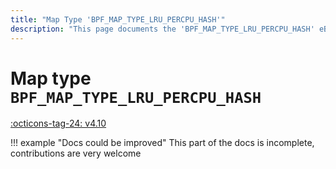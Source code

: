 ```yaml
---
title: "Map Type 'BPF_MAP_TYPE_LRU_PERCPU_HASH'"
description: "This page documents the 'BPF_MAP_TYPE_LRU_PERCPU_HASH' eBPF map type, including its definition, usage, program types that can use it, and examples."
---
```

# Map type `BPF_MAP_TYPE_LRU_PERCPU_HASH`

<!-- [FEATURE_TAG](BPF_MAP_TYPE_LRU_PERCPU_HASH) -->
[:octicons-tag-24: v4.10](https://github.com/torvalds/linux/commit/8f8449384ec364ba2a654f11f94e754e4ff719e0)
<!-- [/FEATURE_TAG] -->

!!! example "Docs could be improved"
    This part of the docs is incomplete, contributions are very welcome
